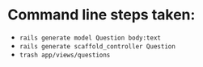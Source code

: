 # Command line steps taken:

- `rails generate model Question body:text`
- `rails generate scaffold_controller Question`
- `trash app/views/questions`

